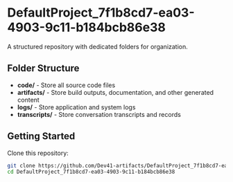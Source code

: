 # DefaultProject_7f1b8cd7-ea03-4903-9c11-b184bcb86e38
A structured repository with dedicated folders for organization.

## Folder Structure

- **code/** - Store all source code files
- **artifacts/** - Store build outputs, documentation, and other generated content
- **logs/** - Store application and system logs
- **transcripts/** - Store conversation transcripts and records

## Getting Started

Clone this repository:
```bash
git clone https://github.com/Dev41-artifacts/DefaultProject_7f1b8cd7-ea03-4903-9c11-b184bcb86e38
cd DefaultProject_7f1b8cd7-ea03-4903-9c11-b184bcb86e38
```
